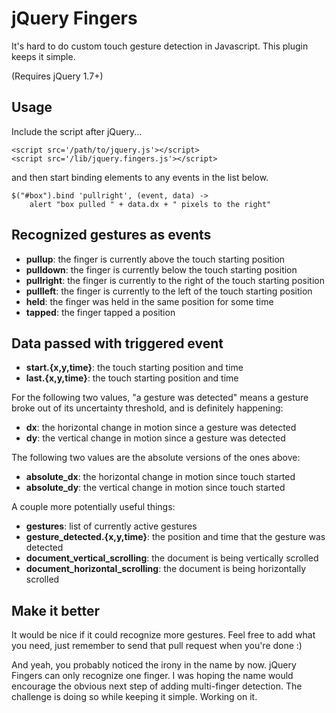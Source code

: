 # jQuery Fingers

It's hard to do custom touch gesture detection in Javascript. This plugin keeps it simple.

(Requires jQuery 1.7+)

## Usage

Include the script after jQuery...

    <script src='/path/to/jquery.js'></script>
    <script src='/lib/jquery.fingers.js'></script>

and then start binding elements to any events in the list below. 

    $("#box").bind 'pullright', (event, data) ->
        alert "box pulled " + data.dx + " pixels to the right"

## Recognized gestures as events

  * **pullup**: the finger is currently above the touch starting position
  * **pulldown**: the finger is currently below the touch starting position
  * **pullright**: the finger is currently to the right of the touch starting position
  * **pullleft**: the finger is currently to the left of the touch starting position
  * **held**: the finger was held in the same position for some time
  * **tapped**: the finger tapped a position

## Data passed with triggered event

  * **start.{x,y,time}**: the touch starting position and time
  * **last.{x,y,time}**: the touch starting position and time
  
  For the following two values, "a gesture was detected" means a gesture broke out of its uncertainty threshold, and is definitely happening:
  
  * **dx**: the horizontal change in motion since a gesture was detected
  * **dy**: the vertical change in motion since a gesture was detected
  
  The following two values are the absolute versions of the ones above:
  
  * **absolute_dx**: the horizontal change in motion since touch started
  * **absolute_dy**: the vertical change in motion since touch started
  
  A couple more potentially useful things:
  
  * **gestures**: list of currently active gestures
  * **gesture_detected.{x,y,time}**: the position and time that the gesture was detected
  * **document_vertical_scrolling**: the document is being vertically scrolled
  * **document_horizontal_scrolling**: the document is being horizontally scrolled
 
## Make it better

It would be nice if it could recognize more gestures. Feel free to add what you need, just remember to send that pull request when you're done :)

And yeah, you probably noticed the irony in the name by now. jQuery Fingers can only recognize one finger. I was hoping the name would encourage the obvious next step of adding multi-finger detection. The challenge is doing so while keeping it simple. Working on it.
